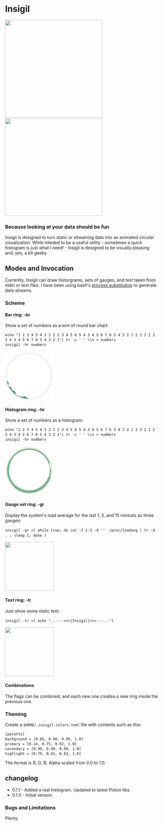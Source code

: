
# Insigil

<img src="https://raw.githubusercontent.com/robbieh/insigil/master/docs/screenshots/insigil.png" height=320 width=320> <img src="https://raw.githubusercontent.com/robbieh/insigil/master/docs/screenshots/theming-1.png" height=320 width=320>


### Because looking at your data should be fun

Insigil is designed to turn static or streaming data into an animated circular visualization. While inteded to be a useful utility - sometimes a quick histogram is just what I need! - Insigil is designed to be visually pleasing and, yes, a bit geeky.

## Modes and Invocation

Currently, Insigil can draw historgrams, sets of gauges, and text taken from stdin or text files. I have been using bash's [process substitution](http://tldp.org/LDP/abs/html/process-sub.html) to generate data streams.

### Scheme

#### Bar ring: -br

Show a set of numbers as a sort of round bar chart:

```
echo "1 2 3 4 5 4 3 2 1 2 3 4 5 6 5 4 3 4 5 6 7 6 5 4 3 2 1 2 3 2 1 2 3 4 3 4 5 6 7 6 5 4 3 2 1"| tr -s ' ' \\n > numbers
insigil -hr numbers
```
<img src="https://raw.githubusercontent.com/robbieh/insigil/master/docs/screenshots/bar-example.png" height=160 width=160>

#### Histogram ring: -hr

Show a set of numbers as a histogram:

```
echo "1 2 3 4 5 4 3 2 1 2 3 4 5 6 5 4 3 4 5 6 7 6 5 4 3 2 1 2 3 2 1 2 3 4 3 4 5 6 7 6 5 4 3 2 1"| tr -s ' ' \\n > numbers
insigil -hr numbers
```
<img src="https://raw.githubusercontent.com/robbieh/insigil/master/docs/screenshots/histogram-example.png" height=160 width=160>

#### Gauge set ring: -gr

Display the system's load average for the last 1, 5, and 15 mintues as three gauges:

```insigil -gr <( while true; do cut -f 1-3 -d ''  /proc/loadavg | tr -d . ; sleep 1; done )```

<img src="https://raw.githubusercontent.com/robbieh/insigil/master/docs/screenshots/gauge-example.png" height=160 width=160>

#### Text ring: -tr

Just show some static text:

```insigil -tr <( echo "...--->>>|Insigil|<<<---...") ```

<img src="https://raw.githubusercontent.com/robbieh/insigil/master/docs/screenshots/text-example.png" height=160 width=160>

#### Combinations

The flags can be combined, and each new one creates a new ring inside the previous one.

### Theming

Create a ```$HOME/.insigil.colors.toml``` file with contents such as this:

```
[palette]
background = [0.85, 0.90, 0.99, 1.0]
primary = [0.14, 0.75, 0.92, 1.0]
secondary = [0.99, 0.99, 0.99, 1.0]
highlight = [0.79, 0.41, 0.83, 1.0]
```

The format is R, G, B, Alpha scaled from 0.0 to 1.0.

## changelog

* 0.1.1 - Added a real histogram. Updated to latest Piston libs.
* 0.1.0 - Initial version

### Bugs and Limitations

Plenty.

